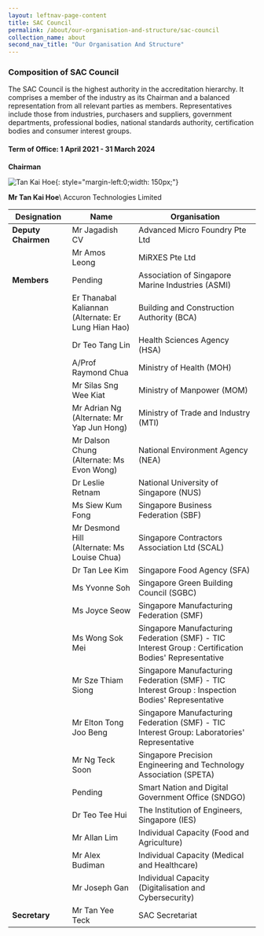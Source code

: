 ```yaml
---
layout: leftnav-page-content
title: SAC Council
permalink: /about/our-organisation-and-structure/sac-council
collection_name: about
second_nav_title: "Our Organisation And Structure"
---
```


### Composition of SAC Council

The SAC Council is the highest authority in the accreditation hierarchy. It comprises a member of the industry as its Chairman and a balanced representation from all relevant parties as members. Representatives include those from industries, purchasers and suppliers, government departments, professional bodies, national standards authority, certification bodies and consumer interest groups.

#### Term of Office: 1 April 2021 - 31 March 2024

**Chairman**

![Tan Kai Hoe ](/images/about/our-organisation-structure/TanKaiHoe.jpg){: style="margin-left:0;width: 150px;"}

<!-- Comment: the '{:style=""}' at the end of the markdown image syntax is used to align the image to the left of the screen and also to resize the image {: style="margin-left:0; width: 150px;"}  -->

**Mr Tan Kai Hoe**\\
Accuron Technologies Limited 

| Designation	| Name	| Organisation |
|-------------|-------|--------------|
| **Deputy Chairmen** | Mr Jagadish CV | Advanced Micro Foundry Pte Ltd |
| | Mr Amos Leong | MiRXES Pte Ltd |
| **Members** | Pending | Association of Singapore Marine Industries (ASMI) |
| | Er Thanabal Kaliannan<br/>(Alternate: Er Lung Hian Hao) | Building and Construction Authority (BCA) |
| | Dr Teo Tang Lin | Health Sciences Agency (HSA) |
| | A/Prof Raymond Chua | Ministry of Health (MOH) |
| | Mr Silas Sng Wee Kiat | Ministry of Manpower (MOM) |
| | Mr Adrian Ng<br/>(Alternate: Mr Yap Jun Hong)  | Ministry of Trade and Industry (MTI) |
| | Mr Dalson Chung<br/>(Alternate: Ms Evon Wong) | National Environment Agency (NEA) |
| | Dr Leslie Retnam | National University of Singapore (NUS)|
| | Ms Siew Kum Fong | Singapore Business Federation (SBF) |
| | Mr Desmond Hill<br/>(Alternate: Ms Louise Chua) | Singapore Contractors Association Ltd (SCAL) |
| | Dr Tan Lee Kim | Singapore Food Agency (SFA) |
| | Ms Yvonne Soh | Singapore Green Building Council (SGBC) |
| | Ms Joyce Seow | Singapore Manufacturing Federation (SMF) |
| | Ms Wong Sok Mei | Singapore Manufacturing Federation (SMF) - TIC<br/>Interest Group : Certification Bodies' Representative |
| | Mr Sze Thiam Siong | Singapore Manufacturing Federation (SMF) - TIC<br/>Interest Group : Inspection Bodies' Representative |
| | Mr Elton Tong Joo Beng | Singapore Manufacturing Federation (SMF) - TIC<br/>Interest Group: Laboratories' Representative |
| | Mr Ng Teck Soon | Singapore Precision Engineering and Technology Association (SPETA) |
| | Pending | Smart Nation and Digital Government Office (SNDGO)|
| | Dr Teo Tee Hui | The Institution of Engineers, Singapore (IES) |
| | Mr Allan Lim | Individual Capacity (Food and Agriculture) |
| | Mr Alex Budiman | Individual Capacity (Medical and Healthcare) |
| | Mr Joseph Gan  | Individual Capacity (Digitalisation and Cybersecurity) |
| **Secretary** | Mr Tan Yee Teck | SAC Secretariat |


